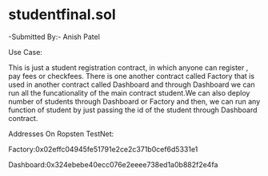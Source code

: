 # studentfinal.sol


-Submitted By:- Anish Patel

Use Case:

This is just a student registration contract, in which anyone can register , pay fees or checkfees.
There is one another contract called Factory that is used in another contract called Dashboard and through Dashboard
we can run all the funcationality of the main contract student.We can also deploy number of students through Dashboard or Factory and then,
we can run any function of student by just passing the id of the student through Dashboard contract.


Addresses On Ropsten TestNet:

Factory:0x02effc04945fe51791e2ce2c371b0cef6d5331e1

Dashboard:0x324ebebe40ecc076e2eeee738ed1a0b882f2e4fa
